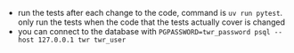 - run the tests after each change to the code, command is `uv run pytest`. only run the tests when the code that the tests actually cover is changed
- you can connect to the database with `PGPASSWORD=twr_password psql --host 127.0.0.1 twr twr_user`
